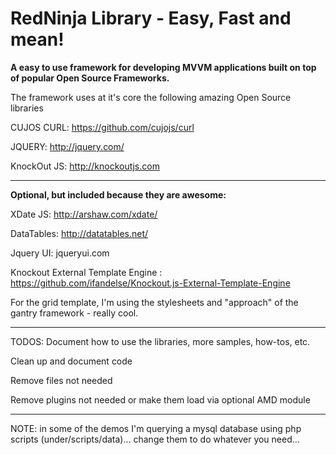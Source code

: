 RedNinja Library - Easy, Fast and mean!
========

<b>A easy to use framework for developing MVVM applications built on top of popular Open Source Frameworks. </b>

The framework uses at it's core the following amazing Open Source libraries

CUJOS CURL:  https://github.com/cujojs/curl

JQUERY: 	 http://jquery.com/ 

KnockOut JS: http://knockoutjs.com

<hr>

<b>Optional, but included because they are awesome:</b>

XDate JS:   http://arshaw.com/xdate/

DataTables: http://datatables.net/

Jquery UI:  jqueryui.com

Knockout External Template Engine : https://github.com/ifandelse/Knockout.js-External-Template-Engine

For the grid template, I'm using the stylesheets and "approach" of the gantry framework - really cool.

<hr>
TODOS:
Document how to use the libraries, more samples, how-tos, etc.

Clean up and document code

Remove files not needed

Remove plugins not needed or make them load via optional AMD module

<hr>
NOTE: in some of the demos I'm querying a mysql database using php scripts (under/scripts/data)... change them
to do whatever you need...
